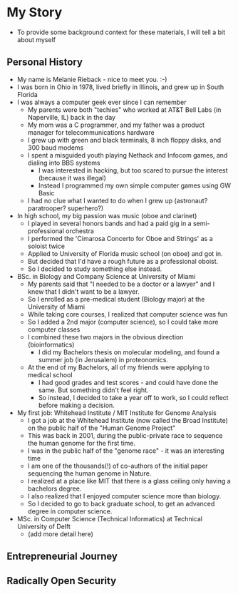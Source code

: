 # My Story

* To provide some background context for these materials, I will tell a bit about myself
  
## Personal History

* My name is Melanie Rieback - nice to meet you.   :-)
* I was born in Ohio in 1978, lived briefly in Illinois, and grew up in South Florida
* I was always a computer geek ever since I can remember
  * My parents were both "techies" who worked at AT&T Bell Labs (in Naperville, IL) back in the day
  * My mom was a C programmer, and my father was a product manager for telecommunications hardware
  * I grew up with green and black terminals, 8 inch floppy disks, and 300 baud modems
  * I spent a misguided youth playing Nethack and Infocom games, and dialing into BBS systems
    * I was interested in hacking, but too scared to pursue the interest (because it was illegal)
    * Instead I programmed my own simple computer games using GW Basic
  * I had no clue what I wanted to do when I grew up (astronaut? paratrooper? superhero?)
* In high school, my big passion was music (oboe and clarinet)
  * I played in several honors bands and had a paid gig in a semi-professional orchestra
  * I performed the 'Cimarosa Concerto for Oboe and Strings' as a soloist twice
  * Applied to University of Florida music school (on oboe) and got in.
  * But decided that I'd have a rough future as a professional oboist.
  * So I decided to study something else instead.
* BSc. in Biology and Company Science at University of Miami
  * My parents said that "I needed to be a doctor or a lawyer" and I knew that I didn't want to be a lawyer.
  * So I enrolled as a pre-medical student (Biology major) at the University of Miami
  * While taking core courses, I realized that computer science was fun
  * So I added a 2nd major (computer science), so I could take more computer classes
  * I combined these two majors in the obvious direction (bioinformatics)
    * I did my Bachelors thesis on molecular modeling, and found a summer job (in Jerusalem) in proteonomics.
  * At the end of my Bachelors, all of my friends were applying to medical school
    * I had good grades and test scores - and could have done the same.  But something didn't feel right.
    * So instead, I decided to take a year off to work, so I could reflect before making a decision.
* My first job: Whitehead Institute / MIT Institute for Genome Analysis
  * I got a job at the Whitehead Institute (now called the Broad Institute) on the public half of the "Human Genome Project"
  * This was back in 2001, during the public-private race to sequence the human genome for the first time.
  * I was in the public half of the "genome race" - it was an interesting time
  * I am one of the thousands(!) of co-authors of the initial paper sequencing the human genome in Nature.
  * I realized at a place like MIT that there is a glass ceiling only having a bachelors degree.
  * I also realized that I enjoyed computer science more than biology.
  * So I decided to go to back graduate school, to get an advanced degree in computer science.
* MSc. in Computer Science (Technical Informatics) at Technical University of Delft
  * (add more detail here)
  
## Entrepreneurial Journey

## Radically Open Security


